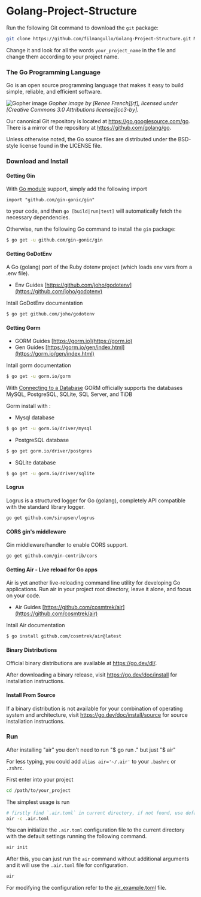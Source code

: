 ﻿# Golang-Project-Structure

Run the following Git command to download the `git` package:

```sh
git clone https://github.com/filmangullo/Golang-Project-Structure.git MyProjectGolang
```

Change it and look for all the words `your_project_name` in the file and change them according to your project name.

### The Go Programming Language

Go is an open source programming language that makes it easy to build simple,
reliable, and efficient software.

![Gopher image](https://golang.org/doc/gopher/fiveyears.jpg)
_Gopher image by [Renee French][rf], licensed under [Creative Commons 3.0 Attributions license][cc3-by]._

Our canonical Git repository is located at https://go.googlesource.com/go.
There is a mirror of the repository at https://github.com/golang/go.

Unless otherwise noted, the Go source files are distributed under the
BSD-style license found in the LICENSE file.

### Download and Install

#### Getting Gin

With [Go module](https://github.com/golang/go/wiki/Modules) support, simply add the following import

```
import "github.com/gin-gonic/gin"
```

to your code, and then `go [build|run|test]` will automatically fetch the necessary dependencies.

Otherwise, run the following Go command to install the `gin` package:

```sh
$ go get -u github.com/gin-gonic/gin
```

#### Getting GoDotEnv

A Go (golang) port of the Ruby dotenv project (which loads env vars from a .env file).

- Env Guides [https://github.com/joho/godotenv](https://github.com/joho/godotenv)

Intall GoDotEnv documentation

```sh
$ go get github.com/joho/godotenv
```

#### Getting Gorm

- GORM Guides [https://gorm.io](https://gorm.io)
- Gen Guides [https://gorm.io/gen/index.html](https://gorm.io/gen/index.html)

Intall gorm documentation

```sh
$ go get -u gorm.io/gorm
```

With [Connecting to a Database](https://gorm.io/docs/connecting_to_the_database.html) GORM officially supports the databases MySQL, PostgreSQL, SQLite, SQL Server, and TiDB

Gorm install with :

- Mysql database

```sh
$ go get -u gorm.io/driver/mysql
```

- PostgreSQL database

```sh
$ go get gorm.io/driver/postgres
```

- SQLite database

```sh
$ go get -u gorm.io/driver/sqlite
```
#### Logrus

Logrus is a structured logger for Go (golang), completely API compatible with the standard library logger.

```sh
go get github.com/sirupsen/logrus
```

#### CORS gin's middleware

Gin middleware/handler to enable CORS support.

```sh
go get github.com/gin-contrib/cors
```

#### Getting Air - Live reload for Go apps

Air is yet another live-reloading command line utility for developing Go applications. Run air in your project root directory, leave it alone, and focus on your code.

- Air Guides [https://github.com/cosmtrek/air](https://github.com/cosmtrek/air)

Intall Air documentation

```sh
$ go install github.com/cosmtrek/air@latest
```

#### Binary Distributions

Official binary distributions are available at https://go.dev/dl/.

After downloading a binary release, visit https://go.dev/doc/install
for installation instructions.

#### Install From Source

If a binary distribution is not available for your combination of
operating system and architecture, visit
https://go.dev/doc/install/source
for source installation instructions.

### Run

After installing "air" you don't need to run "$ go run ." but just "$ air"

For less typing, you could add `alias air='~/.air'` to your `.bashrc` or `.zshrc`.

First enter into your project

```bash
cd /path/to/your_project
```

The simplest usage is run

```bash
# firstly find `.air.toml` in current directory, if not found, use defaults
air -c .air.toml
```

You can initialize the `.air.toml` configuration file to the current directory with the default settings running the following command.

```bash
air init
```

After this, you can just run the `air` command without additional arguments and it will use the `.air.toml` file for configuration.

```bash
air
```

For modifying the configuration refer to the [air_example.toml](air_example.toml) file.
